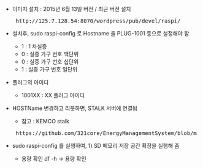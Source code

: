 

- 이미지 설치 : 2015년 6월 13일 버전 / 최근 버전 설치
  <pre> http://125.7.128.54:8070/wordpress/pub/devel/raspi/ </pre>

- 설치후, sudo raspi-config 로 Hostname 을 PLUG-1001 등으로 설정해야 함
  - 1 : 1 차실증
  - 0 : 실증 가구 번호 백단위
  - 0 : 실증 가구 번호 십단위
  - 1 : 실증 가구 번호 일단위
- 플러그의 아이디
  - 1001XX : XX 플러그 아이디  
- HOSTName 변경하고 리붓하면, STALK 서버에 연결됨
  - 참고 : KEMCO stalk 
  <pre> https://github.com/321core/EnergyManagementSystem/blob/master/README.md </pre>
- sudo raspi-config 를 실행하여, 1) SD 메모리 저장 공간 확장을 실행해 줌
  - 용량 확인 df -h → 용량 확인  
  
  
